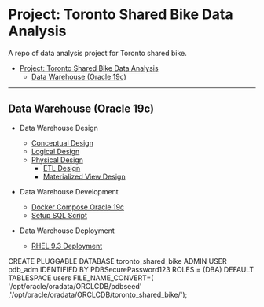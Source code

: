 # Project: Toronto Shared Bike Data Analysis

A repo of data analysis project for Toronto shared bike.

- [Project: Toronto Shared Bike Data Analysis](#project-toronto-shared-bike-data-analysis)
  - [Data Warehouse (Oracle 19c)](#data-warehouse-oracle-19c)

---

## Data Warehouse (Oracle 19c)

- Data Warehouse Design

  - [Conceptual Design](./doc/feature-oracledb/dw_design/conceptual_design/conceptual_design.md)
  - [Logical Design](./doc/feature-oracledb/dw_design/logical_design/logical_design.md)
  - [Physical Design](./doc/feature-oracledb/dw_design/physical_design/physical_design.md)
    - [ETL Design](./doc/feature-oracledb/dw_design/etl_design/etl_design.md)
    - [Materialized View Design](./doc/feature-oracledb/dw_design/mv_design/mv_design.md)

- Data Warehouse Development

  - [Docker Compose Oracle 19c](./doc/feature-oracledb/dw_development/docker-compose/docker-compose.md)
  - [Setup SQL Script](./doc/feature-oracledb/dw_development/setup_script/setup_script.md)

- Data Warehouse Deployment
  - [RHEL 9.3 Deployment](./doc/feature-oracledb/dw_development/rhel_deploy/rhel_deploy.md)



CREATE PLUGGABLE DATABASE toronto_shared_bike 
    ADMIN USER pdb_adm IDENTIFIED BY PDBSecurePassword123
    ROLES = (DBA)
    DEFAULT TABLESPACE users 
    FILE_NAME_CONVERT=(
        '/opt/oracle/oradata/ORCLCDB/pdbseed'
        ,'/opt/oracle/oradata/ORCLCDB/toronto_shared_bike/');